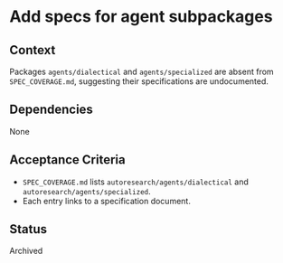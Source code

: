 # Add specs for agent subpackages

## Context
Packages `agents/dialectical` and `agents/specialized` are absent from `SPEC_COVERAGE.md`,
suggesting their specifications are undocumented.

## Dependencies
None

## Acceptance Criteria
- `SPEC_COVERAGE.md` lists `autoresearch/agents/dialectical` and `autoresearch/agents/specialized`.
- Each entry links to a specification document.

## Status
Archived
